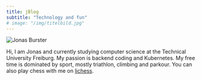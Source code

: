 ```yaml
---
title: jBlog
subtitle: "Technology and fun"
# image: "/img/titelbild.jpg"
---
```

![Jonas Burster](/img/defaults/profile.png)

Hi, I am Jonas and currently studying computer science at the Technical University Freiburg. 
My passion is backend coding and Kubernetes. My free time is dominated by sport, mostly triathlon, climbing and parkour. You can also play chess with me on [lichess](https://lichess.org/@/jonas27).